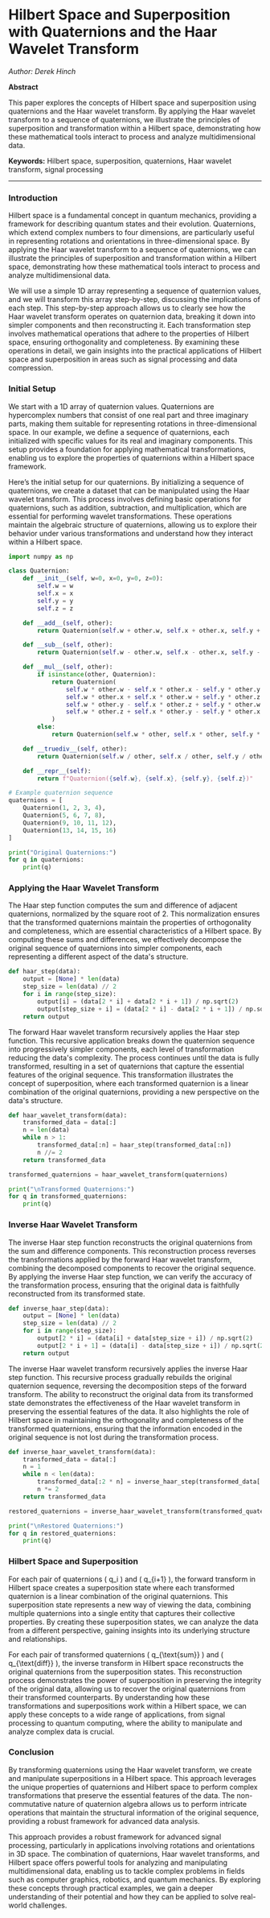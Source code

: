 # Hilbert Space and Superposition with Quaternions and the Haar Wavelet Transform

*Author: Derek Hinch*

**Abstract**

This paper explores the concepts of Hilbert space and superposition using quaternions and the Haar wavelet transform. By applying the Haar wavelet transform to a sequence of quaternions, we illustrate the principles of superposition and transformation within a Hilbert space, demonstrating how these mathematical tools interact to process and analyze multidimensional data.

**Keywords:** Hilbert space, superposition, quaternions, Haar wavelet transform, signal processing

---

### Introduction

Hilbert space is a fundamental concept in quantum mechanics, providing a framework for describing quantum states and their evolution. Quaternions, which extend complex numbers to four dimensions, are particularly useful in representing rotations and orientations in three-dimensional space. By applying the Haar wavelet transform to a sequence of quaternions, we can illustrate the principles of superposition and transformation within a Hilbert space, demonstrating how these mathematical tools interact to process and analyze multidimensional data.

We will use a simple 1D array representing a sequence of quaternion values, and we will transform this array step-by-step, discussing the implications of each step. This step-by-step approach allows us to clearly see how the Haar wavelet transform operates on quaternion data, breaking it down into simpler components and then reconstructing it. Each transformation step involves mathematical operations that adhere to the properties of Hilbert space, ensuring orthogonality and completeness. By examining these operations in detail, we gain insights into the practical applications of Hilbert space and superposition in areas such as signal processing and data compression.

### Initial Setup

We start with a 1D array of quaternion values. Quaternions are hypercomplex numbers that consist of one real part and three imaginary parts, making them suitable for representing rotations in three-dimensional space. In our example, we define a sequence of quaternions, each initialized with specific values for its real and imaginary components. This setup provides a foundation for applying mathematical transformations, enabling us to explore the properties of quaternions within a Hilbert space framework.

Here’s the initial setup for our quaternions. By initializing a sequence of quaternions, we create a dataset that can be manipulated using the Haar wavelet transform. This process involves defining basic operations for quaternions, such as addition, subtraction, and multiplication, which are essential for performing wavelet transformations. These operations maintain the algebraic structure of quaternions, allowing us to explore their behavior under various transformations and understand how they interact within a Hilbert space.

```python
import numpy as np

class Quaternion:
    def __init__(self, w=0, x=0, y=0, z=0):
        self.w = w
        self.x = x
        self.y = y
        self.z = z

    def __add__(self, other):
        return Quaternion(self.w + other.w, self.x + other.x, self.y + other.y, self.z + other.z)

    def __sub__(self, other):
        return Quaternion(self.w - other.w, self.x - other.x, self.y - other.y, self.z - other.z)

    def __mul__(self, other):
        if isinstance(other, Quaternion):
            return Quaternion(
                self.w * other.w - self.x * other.x - self.y * other.y - self.z * other.z,
                self.w * other.x + self.x * other.w + self.y * other.z - self.z * other.y,
                self.w * other.y - self.x * other.z + self.y * other.w + self.z * other.x,
                self.w * other.z + self.x * other.y - self.y * other.x + self.z * other.w
            )
        else:
            return Quaternion(self.w * other, self.x * other, self.y * other, self.z * other)

    def __truediv__(self, other):
        return Quaternion(self.w / other, self.x / other, self.y / other, self.z / other)

    def __repr__(self):
        return f"Quaternion({self.w}, {self.x}, {self.y}, {self.z})"

# Example quaternion sequence
quaternions = [
    Quaternion(1, 2, 3, 4),
    Quaternion(5, 6, 7, 8),
    Quaternion(9, 10, 11, 12),
    Quaternion(13, 14, 15, 16)
]

print("Original Quaternions:")
for q in quaternions:
    print(q)
```

### Applying the Haar Wavelet Transform

The Haar step function computes the sum and difference of adjacent quaternions, normalized by the square root of 2. This normalization ensures that the transformed quaternions maintain the properties of orthogonality and completeness, which are essential characteristics of a Hilbert space. By computing these sums and differences, we effectively decompose the original sequence of quaternions into simpler components, each representing a different aspect of the data's structure.

```python
def haar_step(data):
    output = [None] * len(data)
    step_size = len(data) // 2
    for i in range(step_size):
        output[i] = (data[2 * i] + data[2 * i + 1]) / np.sqrt(2)
        output[step_size + i] = (data[2 * i] - data[2 * i + 1]) / np.sqrt(2)
    return output
```

The forward Haar wavelet transform recursively applies the Haar step function. This recursive application breaks down the quaternion sequence into progressively simpler components, each level of transformation reducing the data's complexity. The process continues until the data is fully transformed, resulting in a set of quaternions that capture the essential features of the original sequence. This transformation illustrates the concept of superposition, where each transformed quaternion is a linear combination of the original quaternions, providing a new perspective on the data's structure.

```python
def haar_wavelet_transform(data):
    transformed_data = data[:]
    n = len(data)
    while n > 1:
        transformed_data[:n] = haar_step(transformed_data[:n])
        n //= 2
    return transformed_data

transformed_quaternions = haar_wavelet_transform(quaternions)

print("\nTransformed Quaternions:")
for q in transformed_quaternions:
    print(q)
```

### Inverse Haar Wavelet Transform

The inverse Haar step function reconstructs the original quaternions from the sum and difference components. This reconstruction process reverses the transformations applied by the forward Haar wavelet transform, combining the decomposed components to recover the original sequence. By applying the inverse Haar step function, we can verify the accuracy of the transformation process, ensuring that the original data is faithfully reconstructed from its transformed state.

```python
def inverse_haar_step(data):
    output = [None] * len(data)
    step_size = len(data) // 2
    for i in range(step_size):
        output[2 * i] = (data[i] + data[step_size + i]) / np.sqrt(2)
        output[2 * i + 1] = (data[i] - data[step_size + i]) / np.sqrt(2)
    return output
```

The inverse Haar wavelet transform recursively applies the inverse Haar step function. This recursive process gradually rebuilds the original quaternion sequence, reversing the decomposition steps of the forward transform. The ability to reconstruct the original data from its transformed state demonstrates the effectiveness of the Haar wavelet transform in preserving the essential features of the data. It also highlights the role of Hilbert space in maintaining the orthogonality and completeness of the transformed quaternions, ensuring that the information encoded in the original sequence is not lost during the transformation process.

```python
def inverse_haar_wavelet_transform(data):
    transformed_data = data[:]
    n = 1
    while n < len(data):
        transformed_data[:2 * n] = inverse_haar_step(transformed_data[:2 * n])
        n *= 2
    return transformed_data

restored_quaternions = inverse_haar_wavelet_transform(transformed_quaternions)

print("\nRestored Quaternions:")
for q in restored_quaternions:
    print(q)
```

### Hilbert Space and Superposition

For each pair of quaternions \( q_i \) and \( q_{i+1} \), the forward transform in Hilbert space creates a superposition state where each transformed quaternion is a linear combination of the original quaternions. This superposition state represents a new way of viewing the data, combining multiple quaternions into a single entity that captures their collective properties. By creating these superposition states, we can analyze the data from a different perspective, gaining insights into its underlying structure and relationships.

For each pair of transformed quaternions \( q_{\text{sum}} \) and \( q_{\text{diff}} \), the inverse transform in Hilbert space reconstructs the original quaternions from the superposition states. This reconstruction process demonstrates the power of superposition in preserving the integrity of the original data, allowing us to recover the original quaternions from their transformed counterparts. By understanding how these transformations and superpositions work within a Hilbert space, we can apply these concepts to a wide range of applications, from signal processing to quantum computing, where the ability to manipulate and analyze complex data is crucial.

### Conclusion

By transforming quaternions using the Haar wavelet transform, we create and manipulate superpositions in a Hilbert space. This approach leverages the unique properties of quaternions and Hilbert space to perform complex transformations that preserve the essential features of the data. The non-commutative nature of quaternion algebra allows us to perform intricate operations that maintain the structural information of the original sequence, providing a robust framework for advanced data analysis.

This approach provides a robust framework for advanced signal processing, particularly in applications involving rotations and orientations in 3D space. The combination of quaternions, Haar wavelet transforms, and Hilbert space offers powerful tools for analyzing and manipulating multidimensional data, enabling us to tackle complex problems in fields such as computer graphics, robotics, and quantum mechanics. By exploring these concepts through practical examples, we gain a deeper understanding of their potential and how they can be applied to solve real-world challenges.

